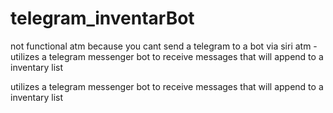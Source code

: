 # telegram_inventarBot

not functional atm because you cant send a telegram to a bot via siri atm - utilizes a telegram messenger bot to receive messages that will append to a inventary list

utilizes a telegram messenger bot to receive messages that will append to a inventary list

